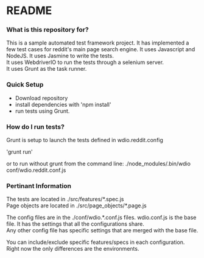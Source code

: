 # README #

### What is this repository for? ###

This is a sample automated test framework project. It has implemented a few test cases for reddit's main page search engine.
It uses Javascript and NodeJS.
It uses Jasmine to write the tests.  
It uses WebdriverIO to run the tests through a selenium server.  
It uses Grunt as the task runner.  

### Quick Setup ###

* Download repository
* install dependencies with 'npm install'
* run tests using Grunt.

### How do I run tests? ###

Grunt is setup to launch the tests defined in wdio.reddit.config
  
'grunt run'  

or to run without grunt from the command line:
./node_modules/.bin/wdio conf/wdio.reddit.conf.js

  
### Pertinant Information ###

The tests are located in ./src/features/\*.spec.js  
Page objects are located in ./src/page\_objects/\*.page.js  

The config files are in the ./conf/wdio.\*.conf.js files.
wdio.conf.js is the base file. It has the settings that all the configurations share.  
Any other config file has specific settings that are merged with the base file.  

You can include/exclude specific features/specs in each configuration. Right now the only differences are the environments.  
